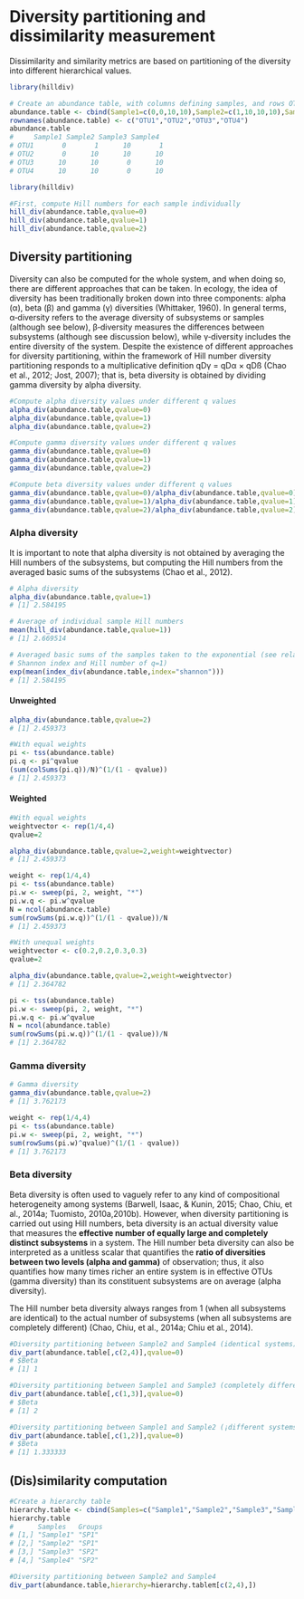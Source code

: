 # Diversity partitioning and dissimilarity measurement
Dissimilarity and similarity metrics are based on partitioning of the diversity into different hierarchical values.

````R
library(hilldiv)

# Create an abundance table, with columns defining samples, and rows OTUs. 
abundance.table <- cbind(Sample1=c(0,0,10,10),Sample2=c(1,10,10,10),Sample3=c(10,10,0,0),Sample4=c(1,10,10,10))
rownames(abundance.table) <- c("OTU1","OTU2","OTU3","OTU4")
abundance.table 
#     Sample1 Sample2 Sample3 Sample4
# OTU1       0       1      10       1
# OTU2       0      10      10      10
# OTU3      10      10       0      10
# OTU4      10      10       0      10

````

````R
library(hilldiv)

#First, compute Hill numbers for each sample individually
hill_div(abundance.table,qvalue=0)
hill_div(abundance.table,qvalue=1)
hill_div(abundance.table,qvalue=2)
````

## Diversity partitioning
Diversity can also be computed for the whole system, and when doing so, there are different approaches that can be taken. In ecology, the idea of diversity has been traditionally broken down into three components: alpha (α), beta (β) and gamma (γ) diversities (Whittaker, 1960). In general terms, α‐diversity refers to the average diversity of subsystems or samples (although see below), β‐diversity measures the differences between subsystems (although see discussion below), while γ‐diversity includes the entire diversity of the system. Despite the existence of different approaches for diversity partitioning, within the framework of Hill number diversity partitioning responds to a multiplicative definition qDγ = qDα × qDß (Chao et al., 2012; Jost, 2007); that is, beta diversity is obtained by dividing gamma diversity by alpha diversity.

````R
#Compute alpha diversity values under different q values
alpha_div(abundance.table,qvalue=0)
alpha_div(abundance.table,qvalue=1)
alpha_div(abundance.table,qvalue=2)

#Compute gamma diversity values under different q values
gamma_div(abundance.table,qvalue=0)
gamma_div(abundance.table,qvalue=1)
gamma_div(abundance.table,qvalue=2)

#Compute beta diversity values under different q values
gamma_div(abundance.table,qvalue=0)/alpha_div(abundance.table,qvalue=0)
gamma_div(abundance.table,qvalue=1)/alpha_div(abundance.table,qvalue=1)
gamma_div(abundance.table,qvalue=2)/alpha_div(abundance.table,qvalue=2)
````

### Alpha diversity
It is important to note that alpha diversity is not obtained by averaging the Hill numbers of the subsystems, but computing the Hill numbers from the averaged basic sums of the subsystems (Chao et al., 2012). 

````R
# Alpha diversity
alpha_div(abundance.table,qvalue=1)
# [1] 2.584195

# Average of individual sample Hill numbers
mean(hill_div(abundance.table,qvalue=1))
# [1] 2.669514

# Averaged basic sums of the samples taken to the exponential (see relationship between 
# Shannon index and Hill number of q=1)
exp(mean(index_div(abundance.table,index="shannon")))
# [1] 2.584195
````

#### Unweighted
````R
alpha_div(abundance.table,qvalue=2)
# [1] 2.459373

#With equal weights
pi <- tss(abundance.table)
pi.q <- pi^qvalue
(sum(colSums(pi.q))/N)^(1/(1 - qvalue))
# [1] 2.459373
````

#### Weighted
````R
#With equal weights
weightvector <- rep(1/4,4)
qvalue=2

alpha_div(abundance.table,qvalue=2,weight=weightvector)
# [1] 2.459373

weight <- rep(1/4,4)
pi <- tss(abundance.table)
pi.w <- sweep(pi, 2, weight, "*")
pi.w.q <- pi.w^qvalue
N = ncol(abundance.table)
sum(rowSums(pi.w.q))^(1/(1 - qvalue))/N
# [1] 2.459373

#With unequal weights
weightvector <- c(0.2,0.2,0.3,0.3)
qvalue=2

alpha_div(abundance.table,qvalue=2,weight=weightvector)
# [1] 2.364782

pi <- tss(abundance.table)
pi.w <- sweep(pi, 2, weight, "*")
pi.w.q <- pi.w^qvalue
N = ncol(abundance.table)
sum(rowSums(pi.w.q))^(1/(1 - qvalue))/N
# [1] 2.364782
````

### Gamma diversity


````R
# Gamma diversity
gamma_div(abundance.table,qvalue=2)
# [1] 3.762173

weight <- rep(1/4,4)
pi <- tss(abundance.table)
pi.w <- sweep(pi, 2, weight, "*")
sum(rowSums(pi.w)^qvalue)^(1/(1 - qvalue))
# [1] 3.762173
````

### Beta diversity

Beta diversity is often used to vaguely refer to any kind of compositional heterogeneity among systems (Barwell, Isaac, & Kunin, 2015; Chao, Chiu, et al., 2014a; Tuomisto, 2010a,2010b). However, when diversity partitioning is carried out using Hill numbers, beta diversity is an actual diversity value that measures the **effective number of equally large and completely distinct subsystems** in a system. The Hill number beta diversity can also be interpreted as a unitless scalar that quantifies the **ratio of diversities between two levels (alpha and gamma)** of observation; thus, it also quantifies how many times richer an entire system is in effective OTUs (gamma diversity) than its constituent subsystems are on average (alpha diversity).

The Hill number beta diversity always ranges from 1 (when all subsystems are identical) to the actual number of subsystems (when all subsystems are completely different) (Chao, Chiu, et al., 2014a; Chiu et al., 2014).

````R
#Diversity partitioning between Sample2 and Sample4 (identical systems)
div_part(abundance.table[,c(2,4)],qvalue=0)
# $Beta
# [1] 1

#Diversity partitioning between Sample1 and Sample3 (completely different systems)
div_part(abundance.table[,c(1,3)],qvalue=0)
# $Beta
# [1] 2

#Diversity partitioning between Sample1 and Sample2 (¡different systems)
div_part(abundance.table[,c(1,2)],qvalue=0)
# $Beta
# [1] 1.333333
````

## (Dis)similarity computation

````R
#Create a hierarchy table
hierarchy.table <- cbind(Samples=c("Sample1","Sample2","Sample3","Sample4"),Groups=c("SP1","SP1","SP2","SP2"))
hierarchy.table
#      Samples   Groups
# [1,] "Sample1" "SP1" 
# [2,] "Sample2" "SP1" 
# [3,] "Sample3" "SP2" 
# [4,] "Sample4" "SP2"

#Diversity partitioning between Sample2 and Sample4
div_part(abundance.table,hierarchy=hierarchy.tableπ[c(2,4),])


````
